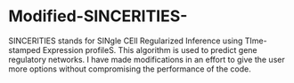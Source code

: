 # Modified-SINCERITIES-
SINCERITIES stands for SINgle CEll Regularized Inference using TIme-stamped Expression profileS. This algorithm is used to predict gene regulatory networks. I have made modifications in an effort to give the user more options without compromising the performance of the code.

